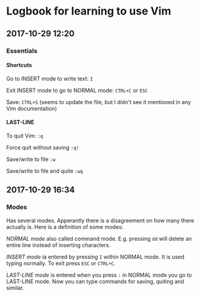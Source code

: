 ﻿# Logbook for learning to use Vim

## 2017-10-29 12:20 

### Essentials

#### Shortcuts

Go to INSERT mode to write text: `I`

Exit INSERT mode to go to NORMAL mode: `CTRL+C` or `ESC`

Save: `CTRL+S` (seems to update the file, but I didn't see it mentioned in any Vim documentation)

#### LAST-LINE

To quit Vim: `:q`

Force quit without saving `:q!`

Save/write to file `:w`

Save/write to file and quite `:wq`

## 2017-10-29 16:34

### Modes

Has several modes. Apperantly there is a disagreement on how many there actually is. Here is a definition of some modes:

*NORMAL mode* also called command mode. E.g. pressing `dd` will delete an entire line instead of inserting characters.

*INSERT mode* ia entered by pressing `I` within NORMAL mode. It is used typing normally. To exit press `ESC` or `CTRL+C`.

*LAST-LINE mode* is entered when you press `:` in NORMAL mode you go to LAST-LINE mode. Now you can type commands for saving, quiting and similar.




